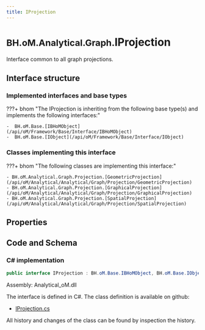 ```yaml
---
title: IProjection
---
```


# <small>BH.oM.Analytical.Graph.</small>**IProjection**

Interface common to all graph projections.

## Interface structure

### Implemented interfaces and base types

???+ bhom "The IProjection is inheriting from the following base type(s) and implements the following interfaces:"

    -  BH.oM.Base.[IBHoMObject](/api/oM/Framework/Base/Interface/IBHoMObject)
    -  BH.oM.Base.[IObject](/api/oM/Framework/Base/Interface/IObject)


### Classes implementing this interface

???+ bhom "The following classes are implementing this interface:"

    - BH.oM.Analytical.Graph.Projection.[GeometricProjection](/api/oM/Analytical/Analytical/Graph/Projection/GeometricProjection)
    - BH.oM.Analytical.Graph.Projection.[GraphicalProjection](/api/oM/Analytical/Analytical/Graph/Projection/GraphicalProjection)
    - BH.oM.Analytical.Graph.Projection.[SpatialProjection](/api/oM/Analytical/Analytical/Graph/Projection/SpatialProjection)


## Properties

## Code and Schema

### C# implementation

``` C# title="C#"
public interface IProjection : BH.oM.Base.IBHoMObject, BH.oM.Base.IObject
```

Assembly: Analytical_oM.dll

The interface is defined in C#. The class definition is available on github:

- [IProjection.cs](https://github.com/BHoM/BHoM/blob/develop/Analytical_oM/Graph\Projection\IProjection.cs)

All history and changes of the class can be found by inspection the history.

